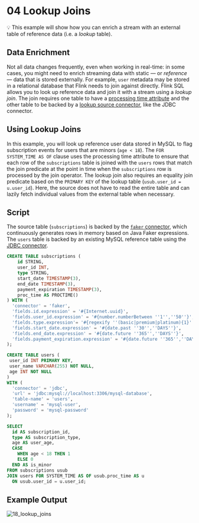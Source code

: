 # 04 Lookup Joins

:bulb: This example will show how you can enrich a stream with an external table of reference data (i.e. a _lookup_ table).

## Data Enrichment

Not all data changes frequently, even when working in real-time: in some cases, you might need to enrich streaming data with static — or _reference_ — data that is stored externally.
For example, `user` metadata may be stored in a relational database that Flink needs to join against directly.
Flink SQL allows you to look up reference data and join it with a stream using a _lookup join_. The join requires one table to have a [processing time attribute](https://docs.ververica.com/user_guide/sql_development/table_view.html#processing-time-attributes) and the other table to be backed by a [lookup source connector](https://docs.ververica.com/user_guide/sql_development/connectors.html#id1), like the JDBC connector.

## Using Lookup Joins

In this example, you will look up reference user data stored in MySQL to flag subscription events for users that are minors (`age < 18`). The `FOR SYSTEM_TIME AS OF` clause uses the processing time attribute to ensure that each row of the `subscriptions` table is joined with the `users` rows that match the join predicate at the point in time when the `subscriptions` row is processed by the join operator. The lookup join also requires an equality join predicate based on the `PRIMARY KEY` of the lookup table (`usub.user_id = u.user_id`). Here, the source does not have to read the entire table and can lazily fetch individual values from the external table when necessary.

## Script

The source table (`subscriptions`) is backed by the [`faker` connector](https://github.com/knaufk/flink-faker), which continuously generates rows in memory based on Java Faker expressions. The `users` table is backed by an existing MySQL reference table using the [JDBC connector](https://ci.apache.org/projects/flink/flink-docs-stable/dev/table/connectors/jdbc.html).

```sql
CREATE TABLE subscriptions ( 
    id STRING,
    user_id INT,
    type STRING,
    start_date TIMESTAMP(3),
    end_date TIMESTAMP(3),
    payment_expiration TIMESTAMP(3),
    proc_time AS PROCTIME()
) WITH (
  'connector' = 'faker',
  'fields.id.expression' = '#{Internet.uuid}', 
  'fields.user_id.expression' = '#{number.numberBetween ''1'',''50''}',
  'fields.type.expression'= '#{regexify ''(basic|premium|platinum){1}''}',
  'fields.start_date.expression' = '#{date.past ''30'',''DAYS''}',
  'fields.end_date.expression' = '#{date.future ''365'',''DAYS''}',
  'fields.payment_expiration.expression' = '#{date.future ''365'',''DAYS''}'
);

CREATE TABLE users (
 user_id INT PRIMARY KEY,
 user_name VARCHAR(255) NOT NULL, 
 age INT NOT NULL
)
WITH (
  'connector' = 'jdbc', 
  'url' = 'jdbc:mysql://localhost:3306/mysql-database', 
  'table-name' = 'users', 
  'username' = 'mysql-user', 
  'password' = 'mysql-password'
);

SELECT 
  id AS subscription_id,
  type AS subscription_type,
  age AS user_age,
  CASE 
    WHEN age < 18 THEN 1
    ELSE 0
  END AS is_minor
FROM subscriptions usub
JOIN users FOR SYSTEM_TIME AS OF usub.proc_time AS u
  ON usub.user_id = u.user_id;
```

## Example Output

![18_lookup_joins](https://user-images.githubusercontent.com/23521087/102645588-fcdeea80-4162-11eb-8581-55a06ea82518.png)

